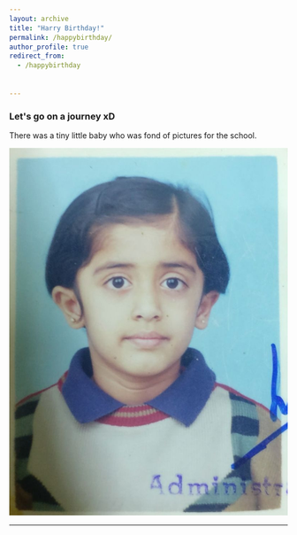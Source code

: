 ```yaml
---
layout: archive
title: "Harry Birthday!"
permalink: /happybirthday/
author_profile: true
redirect_from:
  - /happybirthday


---
```


### Let's go on a journey xD

There was a tiny little baby who was fond of pictures for the school.

![Sahithi](https://github.com/SahithiSharma27/sahithisharma27.github.io/blob/master/images/School.jpeg)

---
